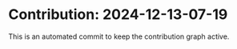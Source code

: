 # Contribution: 2024-12-13-07-19
This is an automated commit to keep the contribution graph active.

